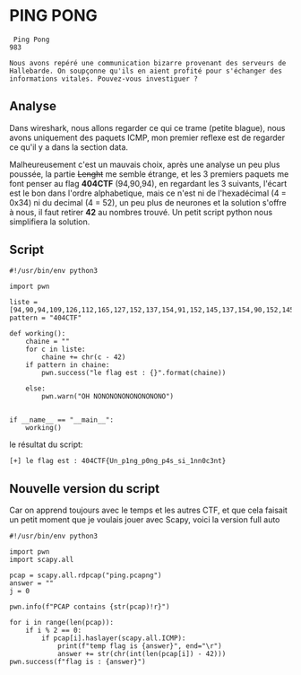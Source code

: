# PING  PONG

```
 Ping Pong
983

Nous avons repéré une communication bizarre provenant des serveurs de Hallebarde. On soupçonne qu'ils en aient profité pour s'échanger des informations vitales. Pouvez-vous investiguer ?
```


## Analyse

Dans wireshark, nous allons regarder ce qui ce trame (petite blague), nous avons uniquement des paquets ICMP, mon premier reflexe est de regarder ce qu'il y a dans la section data.

Malheureusement c'est un mauvais choix, après une analyse un peu plus  poussée, la partie ~~Lenght~~ me semble étrange, et les 3 premiers paquets me font penser au flag __404CTF__
(94,90,94), en regardant les 3 suivants, l'écart est le bon dans l'ordre alphabetique, mais ce n'est ni de l'hexadécimal (4 = 0x34) ni du decimal (4 = 52), un peu plus de neurones et
la solution s'offre à nous, il faut retirer __42__  au nombres trouvé. Un petit script python nous simplifiera la solution.

## Script

```python3
#!/usr/bin/env python3

import pwn

liste = [94,90,94,109,126,112,165,127,152,137,154,91,152,145,137,154,90,152,145,137,154,94,157,137,157,147,137,91,152,152,90,141,93,152,158,167]
pattern = "404CTF"

def working():
    chaine = ""
    for c in liste:
        chaine += chr(c - 42)
    if pattern in chaine:
        pwn.success("le flag est : {}".format(chaine))

    else:
        pwn.warn("OH NONONONONONONONONO")


if __name__ == "__main__":
    working() 
```

le résultat du script:

```bash
[+] le flag est : 404CTF{Un_p1ng_p0ng_p4s_si_1nn0c3nt}
```

## Nouvelle version du script

Car on apprend toujours avec le temps et les autres CTF, et que cela faisait un petit moment que je voulais jouer avec Scapy, voici la version full auto

```python3
#!/usr/bin/env python3

import pwn
import scapy.all

pcap = scapy.all.rdpcap("ping.pcapng")
answer = ""
j = 0

pwn.info(f"PCAP contains {str(pcap)!r}")

for i in range(len(pcap)):
    if i % 2 == 0:
        if pcap[i].haslayer(scapy.all.ICMP):
            print(f"temp flag is {answer}", end="\r")
            answer += str(chr(int(len(pcap[i]) - 42)))
pwn.success(f"flag is : {answer}")
```
